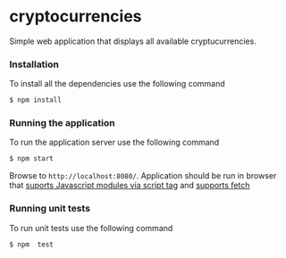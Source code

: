# cryptocurrencies
Simple web application that displays all available cryptucurrencies.

### Installation
To install all the dependencies use the following command
```sh
$ npm install
```

### Running the application
To run the application server use the following command
```sh
$ npm start
```
Browse to `http://localhost:8080/`.
Application should be run in  browser that [suports Javascript modules via script tag](https://caniuse.com/#feat=es6-module) and [supports fetch](https://caniuse.com/#feat=fetch)

### Running unit tests
To run unit tests use the following command
```sh
$ npm  test
```
